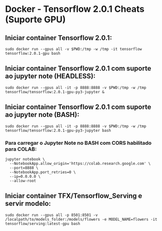 # Docker - Tensorflow 2.0.1 Cheats (Suporte GPU)

## Iniciar container Tensorflow 2.0.1:
```
sudo docker run --gpus all -v $PWD:/tmp -w /tmp -it tensorflow tensorflow:2.0.1-gpu bash
```

## Iniciar container Tensorflow 2.0.1 com suporte ao jupyter note (HEADLESS):
```
sudo docker run --gpus all -it -p 8888:8888 -v $PWD:/tmp -w /tmp tensorflow/tensorflow:2.0.1-gpu-py3-jupyter &
```

## Iniciar container Tensorflow 2.0.1 com suporte ao jupyter note (BASH):
```
sudo docker run --gpus all -it -p 8888:8888 -v $PWD:/tmp -w /tmp tensorflow/tensorflow:2.0.1-gpu-py3-jupyter bash
```

### Para carregar o Jupyter Note no BASH com CORS habilitado para COLAB:
```
jupyter notebook \
  --NotebookApp.allow_origin='https://colab.research.google.com' \
  --port=8888 \
  --NotebookApp.port_retries=0 \
  --ip=0.0.0.0 \
  --allow-root
```

## Iniciar container TFX/Tensorflow_Serving e servir modelo:
```
sudo docker run --gpus all -p 8501:8501 -v /localpath/to/models_folder:/models/flowers -e MODEL_NAME=flowers -it tensorflow/serving:latest-gpu bash
```
